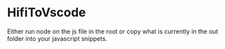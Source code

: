 # HifiToVscode

Either run node on the js file in the root or copy what is currently in the out folder into your javascript snippets. 
